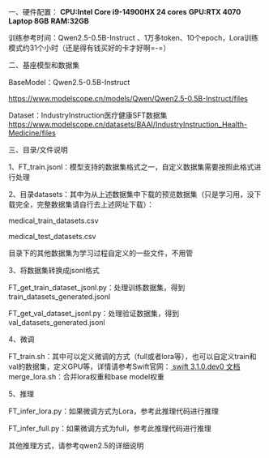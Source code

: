 一、硬件配置：
**CPU:Intel Core i9-14900HX  24 cores**
**GPU:RTX 4070 Laptop 8GB**
**RAM:32GB**

训练参考时间：Qwen2.5-0.5B-Instruct 、1万多token、10个epoch，Lora训练模式约31个小时（还是得有钱买好的卡才好啊=-=）

二、基座模型和数据集

BaseModel：Qwen2.5-0.5B-Instruct

https://www.modelscope.cn/models/Qwen/Qwen2.5-0.5B-Instruct/files

Dataset：IndustryInstruction医疗健康SFT数据集
https://www.modelscope.cn/datasets/BAAI/IndustryInstruction_Health-Medicine/files

三、目录/文件说明

1、FT_train.jsonl：模型支持的数据集格式之一，自定义数据集需要按照此格式进行处理

2、目录datasets：其中为从上述数据集中下载的预览数据集（只是学习用，没下载完全，完整数据集请自行去上述网址下载）：

medical_train_datasets.csv

medical_test_datasets.csv

目录下的其他数据集为学习过程自定义的一些文件，不用管

3、将数据集转换成jsonl格式

FT_get_train_dataset_jsonl.py：处理训练数据集，得到  train_datasets_generated.jsonl

FT_get_val_dataset_jsonl.py：处理验证数据集，得到 val_datasets_generated.jsonl

4、微调

FT_train.sh：其中可以定义微调的方式（full或者lora等），也可以自定义train和val的数据集，定义GPU等，详情请参考Swift官网：[ swift 3.1.0.dev0 文档](https://swift.readthedocs.io/zh-cn/latest/GetStarted/快速开始.html)
merge_lora.sh：合并lora权重和base model权重

5、推理

FT_infer_lora.py：如果微调方式为Lora，参考此推理代码进行推理

FT_infer_full.py：如果微调方式为full，参考此推理代码进行推理


其他推理方式，请参考qwen2.5的详细说明




